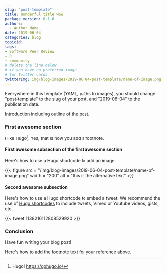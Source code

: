 ```yaml
---
slug: "post-template"
title: Wonderful title wow
package_version: 0.1.0
authors:
  - Author Name
date: 2019-06-04
categories: blog
topicid:
tags:
- Software Peer Review
- R
- community
# delete the line below
# if you have no preferred image
# for Twitter cards
twitterImg: img/blog-images/2019-06-04-post-template/name-of-image.png
---
```


Everywhere in this template (YAML, paths to images), you should change "post-template" to the slug of your post, and "2019-06-04" to the publication date.

Introduction including outline of the post.

### First awesome section

I like Hugo[^1]. Yes, that is how you add a footnote.

#### First awesome subsection of the first awesome section

Here's how to use a Hugo shortcode to add an image. 

{{< figure src = "/img/blog-images/2019-06-04-post-template/name-of-image.png" width = "200" alt = "this is the alternative text" >}}

#### Second awesome subsection

Here's how to use a Hugo shortcode to embed a tweet. We recommend the use of [Hugo shortcodes](https://gohugo.io/content-management/shortcodes/) to include tweets, Vimeo or Youtube videos, gists, etc.

{{< tweet 1138216112808529920 >}}

### Conclusion

Have fun writing your blog post!

Here's how to add the footnote text for your reference above.

[^1]: Hugo! https://gohugo.io/
